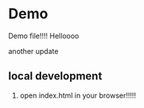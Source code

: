 # Demo
Demo file!!!!
Helloooo


another update

## local development

1. open index.html in your browser!!!!!

